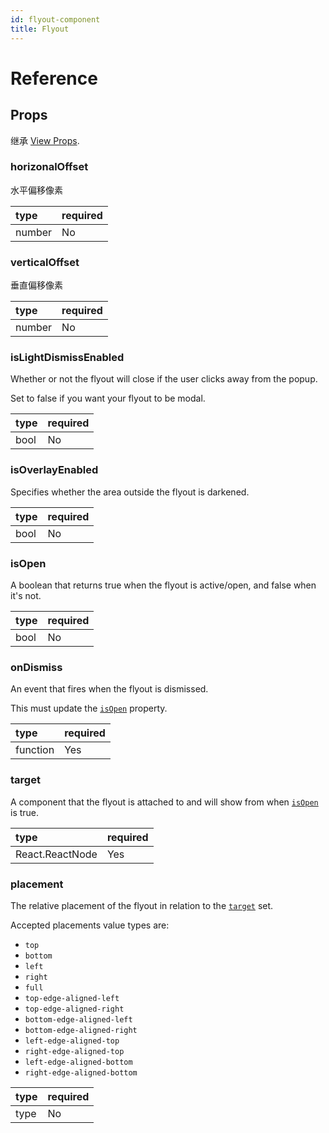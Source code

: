 ```yaml
---
id: flyout-component
title: Flyout
---
```


# Reference

## Props

继承 [View Props](https://reactnative.dev/docs/view#props).

### horizonalOffset

水平偏移像素

| type | required |
|:--|:--|
| number | No |

### verticalOffset

垂直偏移像素

| type | required |
|:--|:--|
| number | No |

### isLightDismissEnabled

Whether or not the flyout will close if the user clicks away from the popup.

Set to false if you want your flyout to be modal.

| type | required |
|:--|:--|
| bool | No |

### isOverlayEnabled

Specifies whether the area outside the flyout is darkened.

| type | required |
|:--|:--|
| bool | No |

### isOpen

A boolean that returns true when the flyout is active/open, and false when it's not.

| type | required |
|:--|:--|
| bool | No |

### onDismiss

An event that fires when the flyout is dismissed.

This must update the [`isOpen`](#isopen) property.

| type | required |
|:--|:--|
| function | Yes |

### target

A component that the flyout is attached to and will show from when [`isOpen`](#isopen) is true.

| type | required |
|:--|:--|
| React.ReactNode | Yes |

### placement

The relative placement of the flyout in relation to the [`target`](#target) set.

Accepted placements value types are:

- `top`
- `bottom`
 - `left`
 - `right`
 - `full`
 - `top-edge-aligned-left`
 - `top-edge-aligned-right`
 - `bottom-edge-aligned-left`
 - `bottom-edge-aligned-right`
 - `left-edge-aligned-top`
 - `right-edge-aligned-top`
 - `left-edge-aligned-bottom`
 - `right-edge-aligned-bottom`

| type | required |
|:--|:--|
| type | No |
